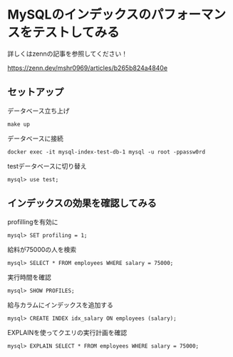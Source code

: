 # MySQLのインデックスのパフォーマンスをテストしてみる

詳しくはzennの記事を参照してください！

https://zenn.dev/mshr0969/articles/b265b824a4840e

## セットアップ

データベース立ち上げ

```shell
make up
```

データベースに接続

```shell
docker exec -it mysql-index-test-db-1 mysql -u root -ppassw0rd
```

testデータベースに切り替え

```shell
mysql> use test;
```

## インデックスの効果を確認してみる

profillingを有効に

```shell
mysql> SET profiling = 1;
```

給料が75000の人を検索

```shell
mysql> SELECT * FROM employees WHERE salary = 75000;
```

実行時間を確認

```shell
mysql> SHOW PROFILES;
```

給与カラムにインデックスを追加する

```shell
mysql> CREATE INDEX idx_salary ON employees (salary);
```

EXPLAINを使ってクエリの実行計画を確認

```shell
mysql> EXPLAIN SELECT * FROM employees WHERE salary = 75000;
```
